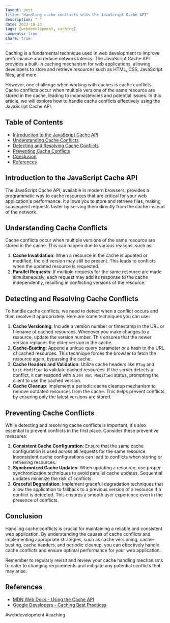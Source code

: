 ```yaml
---
layout: post
title: "Handling cache conflicts with the JavaScript Cache API"
description: " "
date: 2023-10-23
tags: [webdevelopment, caching]
comments: true
share: true
---
```


Caching is a fundamental technique used in web development to improve performance and reduce network latency. The JavaScript Cache API provides a built-in caching mechanism for web applications, allowing developers to store and retrieve resources such as HTML, CSS, JavaScript files, and more.

However, one challenge when working with caches is cache conflicts. Cache conflicts occur when multiple versions of the same resource are stored in the cache, leading to inconsistencies and potential issues. In this article, we will explore how to handle cache conflicts effectively using the JavaScript Cache API.

## Table of Contents
- [Introduction to the JavaScript Cache API](#introduction-to-the-javascript-cache-api)
- [Understanding Cache Conflicts](#understanding-cache-conflicts)
- [Detecting and Resolving Cache Conflicts](#detecting-and-resolving-cache-conflicts)
- [Preventing Cache Conflicts](#preventing-cache-conflicts)
- [Conclusion](#conclusion)
- [References](#references)

## Introduction to the JavaScript Cache API
The JavaScript Cache API, available in modern browsers, provides a programmatic way to cache resources that are critical for your web application's performance. It allows you to store and retrieve files, making subsequent requests faster by serving them directly from the cache instead of the network.

## Understanding Cache Conflicts
Cache conflicts occur when multiple versions of the same resource are stored in the cache. This can happen due to various reasons, such as:

1. **Cache Invalidation**: When a resource in the cache is updated or modified, the old version may still be present. This leads to conflicts when the updated resource is requested.
2. **Parallel Requests**: If multiple requests for the same resource are made simultaneously, each request may add its response to the cache independently, resulting in conflicting versions of the resource.

## Detecting and Resolving Cache Conflicts
To handle cache conflicts, we need to detect when a conflict occurs and then resolve it appropriately. Here are some techniques you can use:

1. **Cache Versioning**: Include a version number or timestamp in the URL or filename of cached resources. Whenever you make changes to a resource, update the version number. This ensures that the newer version replaces the older version in the cache.
2. **Cache-Busting**: Append a unique query parameter or a hash to the URL of cached resources. This technique forces the browser to fetch the resource again, bypassing the cache.
3. **Cache Headers and Validation**: Utilize cache headers like `ETag` and `Last-Modified` to validate cached resources. If the server detects a conflict, it can respond with a `304 Not Modified` status, prompting the client to use the cached version.
4. **Cache Cleanup**: Implement a periodic cache cleanup mechanism to remove outdated resources from the cache. This helps prevent conflicts by ensuring only the latest versions are stored.

## Preventing Cache Conflicts
While detecting and resolving cache conflicts is important, it's also essential to prevent conflicts in the first place. Consider these preventive measures:

1. **Consistent Cache Configuration**: Ensure that the same cache configuration is used across all requests for the same resource. Inconsistent cache configurations can lead to conflicts when storing or retrieving resources.
2. **Synchronized Cache Updates**: When updating a resource, use proper synchronization techniques to avoid parallel cache updates. Sequential updates minimize the risk of conflicts.
3. **Graceful Degradation**: Implement graceful degradation techniques that allow the application to fallback to a previous version of a resource if a conflict is detected. This ensures a smooth user experience even in the presence of conflicts.

## Conclusion
Handling cache conflicts is crucial for maintaining a reliable and consistent web application. By understanding the causes of cache conflicts and implementing appropriate strategies, such as cache versioning, cache-busting, cache headers, and periodic cleanup, you can effectively handle cache conflicts and ensure optimal performance for your web application.

Remember to regularly revisit and review your cache handling mechanisms to cater to changing requirements and mitigate any potential conflicts that may arise.

## References
- [MDN Web Docs - Using the Cache API](https://developer.mozilla.org/en-US/docs/Web/API/Cache)
- [Google Developers - Caching Best Practices](https://developers.google.com/web/fundamentals/performance/optimizing-content-efficiency/http-caching)
 

#webdevelopment #caching
